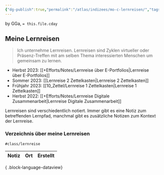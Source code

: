 ```yaml
---
{"dg-publish":true,"permalink":"/atlas/indizees/mo-c-lernreisen/","tags":["class/index"],"noteIcon":""}
---
```


by GGa, `= this.file.cday` 

## Meine Lernreisen 
> Ich unternehme Lernreisen. Lernreisen sind Zyklen virtueller oder Präsenz-Treffen mit am selben Thema interessierten Menschen um gemeinsam zu lernen.

- Herbst 2023: [[+Efforts/Notes/Lernreise über E-Portfolios\|Lernreise über E-Portfolios]]
- Sommer 2023: [[Lernreise 2 Zettelkasten\|Lernreise 2 Zettelkasten]]
- Frühjahr 2023: [[10_Zettel/Lernreise 1 Zettelkasten\|Lernreise 1 Zettelkasten]]
- Herbst 2022: [[+Efforts/Notes/Lernreise Digitale Zusammenarbeit\|Lernreise Digitale Zusammenarbeit]]

Lernreisen sind verschiedentlich notiert. Immer gibt es eine Notiz zum betreffenden Lernpfad, manchmal gibt es zusätzliche Notizen zum Kontext der Lernreise.

### Verzeichnis über meine Lernreisen
`#class/lernreise`

| Notiz | Ort | Erstellt |
| ----- | --- | -------- |

{ .block-language-dataview}


